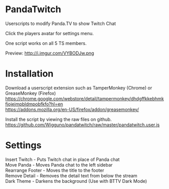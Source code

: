 # PandaTwitch
Userscripts to modify Panda.TV to show Twitch Chat

Click the players avatar for settings menu.

One script works on all 5 TS members.

Preview: http://i.imgur.com/VYBODJw.png

# Installation
Download a userscript extension such as TamperMonkey (Chrome) or GreaseMonkey (Firefox)  
https://chrome.google.com/webstore/detail/tampermonkey/dhdgffkkebhmkfjojejmpbldmpobfkfo?hl=en  
https://addons.mozilla.org/en-US/firefox/addon/greasemonkey/

Install the script by viewing the raw files on github.  
https://github.com/Wigguno/pandatwitch/raw/master/pandatwitch.user.js

# Settings
Insert Twitch - Puts Twitch chat in place of Panda chat  
Move Panda - Moves Panda chat to the left sidebar  
Rearrange Footer - Moves the title to the footer  
Remove Detail - Removes the detail text from below the stream  
Dark Theme - Darkens the background (Use with BTTV Dark Mode)  